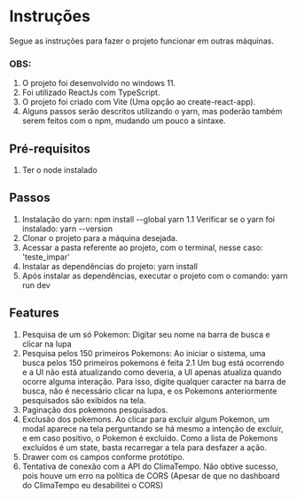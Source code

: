 # Instruções
Segue as instruções para fazer o projeto funcionar em outras máquinas.

### OBS: 
1. O projeto foi desenvolvido no windows 11.
2. Foi utilizado ReactJs com TypeScript.
3. O projeto foi criado com Vite (Uma opção ao create-react-app).
4. Alguns passos serão descritos utilizando o yarn, mas poderão também serem feitos com o npm, mudando um pouco a sintaxe.

## Pré-requisitos
1. Ter o node instalado 

## Passos
1. Instalação do yarn: npm install --global yarn
    1.1 Verificar se o yarn foi instalado: yarn --version
2. Clonar o projeto para a máquina desejada.
3. Acessar a pasta referente ao projeto, com o terminal, nesse caso: 'teste_impar'
4. Instalar as dependências do projeto: yarn install
5. Após instalar as dependências, executar o projeto com o comando: yarn run dev

## Features
1. Pesquisa de um só Pokemon: Digitar seu nome na barra de busca e clicar na lupa
2. Pesquisa pelos 150 primeiros Pokemons: Ao iniciar o sistema, uma busca pelos 150 primeiros pokemons é feita
    2.1 Um bug está ocorrendo e a UI não está atualizando como deveria, a UI apenas atualiza quando ocorre alguma interação. Para isso, digite qualquer caracter na barra de busca, não é necessário clicar na lupa, e os Pokemons anteriormente pesquisados são exibidos na tela.
3. Paginação dos pokemons pesquisados.
4. Exclusão dos pokemons. Ao clicar para excluir algum Pokemon, um modal aparece na tela perguntando se há mesmo a intenção de excluir, e em caso positivo, o Pokemon é excluido. Como a lista de Pokemons excluídos é um state, basta recarregar a tela para desfazer a ação.
5. Drawer com os campos conforme protótipo.
6. Tentativa de conexão com a API do ClimaTempo. Não obtive sucesso, pois houve um erro na política de CORS (Apesar de que no dashboard do ClimaTempo eu desabilitei o CORS)